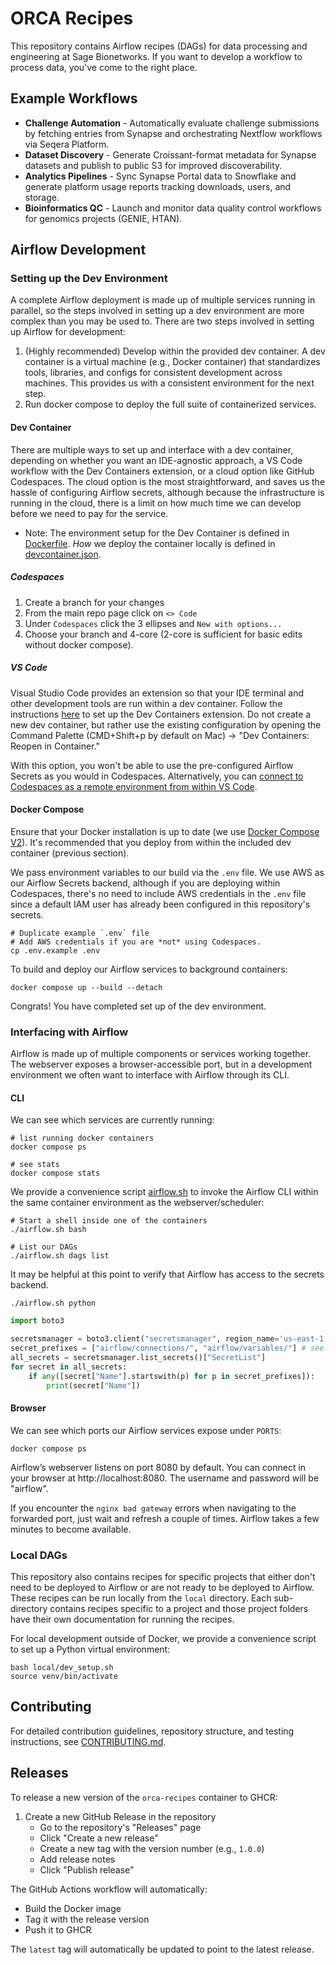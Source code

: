 # ORCA Recipes

This repository contains Airflow recipes (DAGs) for data processing and engineering at Sage Bionetworks. If you want to develop a workflow to process data, you've come to the right place.

## Example Workflows

- **Challenge Automation** - Automatically evaluate challenge submissions by fetching entries from Synapse and orchestrating Nextflow workflows via Seqera Platform.
- **Dataset Discovery** - Generate Croissant-format metadata for Synapse datasets and publish to public S3 for improved discoverability.
- **Analytics Pipelines** - Sync Synapse Portal data to Snowflake and generate platform usage reports tracking downloads, users, and storage.
- **Bioinformatics QC** - Launch and monitor data quality control workflows for genomics projects (GENIE, HTAN).

## Airflow Development

### Setting up the Dev Environment 

A complete Airflow deployment is made up of multiple services running in parallel, so the steps involved in setting up a dev environment are more complex than you may be used to. There are two steps involved in setting up Airflow for development:

1. (Highly recommended) Develop within the provided dev container. A dev container is a virtual machine (e.g., Docker container) that standardizes tools, libraries, and configs for consistent development across machines. This provides us with a consistent environment for the next step.
2. Run docker compose to deploy the full suite of containerized services.

#### Dev Container

There are multiple ways to set up and interface with a dev container, depending on whether you want an IDE-agnostic approach, a VS Code workflow with the Dev Containers extension, or a cloud option like GitHub Codespaces. The cloud option is the most straightforward, and saves us the hassle of configuring Airflow secrets, although because the infrastructure is running in the cloud, there is a limit on how much time we can develop before we need to pay for the service. 

* Note: The environment setup for the Dev Container is defined in [Dockerfile](./Dockerfile). _How_ we deploy the container locally is defined in [devcontainer.json](.devcontainer/devcontainer.json).

##### Codespaces

1. Create a branch for your changes
2. From the main repo page click on `<> Code`
3. Under `Codespaces` click the 3 ellipses and `New with options...`
4. Choose your branch and 4-core (2-core is sufficient for basic edits without docker compose).

##### VS Code

Visual Studio Code provides an extension so that your IDE terminal and other development tools are run within a dev container. Follow the instructions [here](https://code.visualstudio.com/docs/devcontainers/tutorial) to set up the Dev Containers extension. Do not create a new dev container, but rather use the existing configuration by opening the Command Palette (CMD+Shift+p by default on Mac) → "Dev Containers: Reopen in Container."

With this option, you won't be able to use the pre-configured Airflow Secrets as you would in Codespaces. Alternatively, you can [connect to Codespaces as a remote environment from within VS Code](https://docs.github.com/en/codespaces/developing-in-a-codespace/using-github-codespaces-in-visual-studio-code).

#### Docker Compose

Ensure that your Docker installation is up to date (we use [Docker Compose V2](https://docs.docker.com/compose/compose-v2/)). It's recommended that you deploy from within the included dev container (previous section).

We pass environment variables to our build via the `.env` file. We use AWS as our Airflow Secrets backend, although if you are deploying within Codespaces, there's no need to include AWS credentials in the `.env` file since a default IAM user has already been configured in this repository's secrets.

```console
# Duplicate example `.env` file
# Add AWS credentials if you are *not* using Codespaces.
cp .env.example .env
```

To build and deploy our Airflow services to background containers:

```console
docker compose up --build --detach
```

Congrats! You have completed set up of the dev environment.

### Interfacing with Airflow

Airflow is made up of multiple components or services working together. The webserver exposes a browser-accessible port, but in a development environment we often want to interface with Airflow through its CLI.

#### CLI

We can see which services are currently running:
```console
# list running docker containers
docker compose ps

# see stats
docker compose stats
```

We provide a convenience script [airflow.sh](./airflow.sh) to invoke the Airflow CLI within the same container environment as the webserver/scheduler:

```console
# Start a shell inside one of the containers
./airflow.sh bash

# List our DAGs
./airflow.sh dags list
```

It may be helpful at this point to verify that Airflow has access to the secrets backend.
```console
./airflow.sh python
```
```python
import boto3

secretsmanager = boto3.client("secretsmanager", region_name='us-east-1')
secret_prefixes = ["airflow/connections/", "airflow/variables/"] # see secrets.backend_kwargs in airflow.cfg
all_secrets = secretsmanager.list_secrets()["SecretList"]
for secret in all_secrets:
    if any([secret["Name"].startswith(p) for p in secret_prefixes]):
        print(secret["Name"])
```

#### Browser

We can see which ports our Airflow services expose under `PORTS`:
```
docker compose ps
```

Airflow’s webserver listens on port 8080 by default. You can connect in your browser at http://localhost:8080. The username and password will be "airflow".

If you encounter the `nginx bad gateway` errors when navigating to the forwarded port, just wait and refresh a couple of times. Airflow takes a few minutes to become available.

### Local DAGs

This repository also contains recipes for specific projects that either don't need to be deployed to Airflow or are not ready to be deployed to Airflow. These recipes can be run locally from the `local` directory. Each sub-directory contains recipes specific to a project and those project folders have their own documentation for running the recipes.

For local development outside of Docker, we provide a convenience script to set up a Python virtual environment:

```console
bash local/dev_setup.sh
source venv/bin/activate
```

## Contributing

For detailed contribution guidelines, repository structure, and testing instructions, see [CONTRIBUTING.md](CONTRIBUTING.md).

## Releases

To release a new version of the `orca-recipes` container to GHCR:

1. Create a new GitHub Release in the repository
   - Go to the repository's "Releases" page
   - Click "Create a new release"
   - Create a new tag with the version number (e.g., `1.0.0`)
   - Add release notes
   - Click "Publish release"

The GitHub Actions workflow will automatically:
- Build the Docker image
- Tag it with the release version
- Push it to GHCR

The `latest` tag will automatically be updated to point to the latest release.
